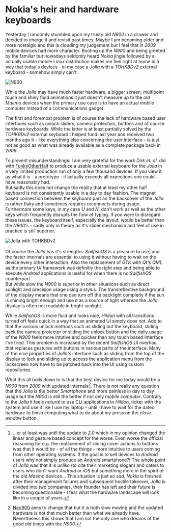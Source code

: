 # Nokia's heir and hardware keyboards

Yesterday I randomly stumbled upon my trusty old _N900_ in a drawer and decided to charge it and revisit past times. Maybe I am becoming older and more nostalgic and this is clouding my judgement but I feel that in _2009_ mobile devices had more character. Booting up the _N900_ and being greeted by the familiar but nowadays seldomly heard _Nokia_ jingle followed by a actually usable mobile Linux distribution makes me feel right at home in a way that today's devices - in my case a _Jolla_ with a _TOHKBDv2_ external keyboard - somehow simply can't.

![N900](http://static.kummerlaender.eu/media/n900.png)

While the _Jolla_ may have much faster hardware, a bigger screen, multipoint touch and shiny fluid animations it just doesn't measure up to the old _Maemo_ devices when the primary use case is to have an actual mobile computer instead of a communications gadget.

The first and foremost problem is of course the lack of hardware based user interfaces such as unlock sliders, camera protectors, buttons and of course hardware keyboards. While the latter is at least partially solved by the _TOHKBDv2_ external keyboard I helped fund last year and received two months ago it - like everything else concerning the user interface - is just not as good as what was already available as a complete package back in _2009_.

To prevent misunderstandings: I am very grateful for the work _Dirk et. al._ did with [FunkyOtherHalf] to produce a usable external keyboard for the _Jolla_ in a very limited production run of only a few thousand devices. If you view it as what it is - a prototype - it actually exceeds all expections one could have reasonably had.  
But sadly this does not change the reality that at least my other half keyboard is not consistently usable in a day to day fashion. The magnet based connection between the keyboard part an the backcover of the _Jolla_ is rather flaky and sometimes requires reconnects during usage. Furthermore some keys, in my case _U_ and _N_, don't work as well as the other keys which frequently disrupts the flow of typing. If you were to disregard these issues, the keyboard itself, especially the layout, would be better than the _N900_'s - sadly only in theory as it's slider mechanism and feel of use in practice is still superior.

![Jolla with TOHKBDv2](http://static.kummerlaender.eu/media/jolla.png)

Of course the _Jolla_ has it's strengths: _SailfishOS_ is a pleasure to use[^0] and the faster internals are essential to using it without having to wait on the device every other interaction. Also the replacement of _GTK_ with _Qt's QML_ as the primary _UI_ framework was definitly the right step and being able to execute _Android_ applications is useful for when there is no _SailfishOS_ counterpart.  
But while slow the _N900_ is superior in other situations such as direct sunlight and precision usage using a stylus. The transreflective background of the display means that one can turn off the backlight completly if the sun is shining bright enough and use it as a source of light whereas the _Jolla_ display is often not readable in bright sunlight.

While _SailfishOS_ is more fluid and looks nice, _Hildon_ with all transitions turned off feels quick in a way that an animated UI simply does not. Add to that the various unlock methods such as sliding out the keyboard, sliding back the camera protector or sliding the unlock button and the daily usage of the _N900_ feels more intutive and quicker than any touch based interface I've tried. This problem is increased by the recent _SailfishOS_ UI overhaul that replaces gestures with buttons in various parts of the interface. Many of the nice properties of _Jolla's_ interface such as sliding from the top of the display to lock and sliding up to access the application menu from the lockscreen now have to be patched back into the UI using custom repositories.

What this all boils down to is that the best device for me today would be a _N900_ from _2009_ with updated internals[^1]. There is not really any question that the _Jolla_ is the better _Smartphone_ and more painless in day to day usage but the _N900_ is still the better if not only _mobile computer_. Contrary to the _Jolla_ it feels _natural_ to use CLI applications in _Hildon_, ticker with the system and use it like I use my laptop - until I have to wait for the dated hardware to finish computing what to do about my press on the _close window_ button.

[^0]: …or at least was until the update to _2.0_ which in my opinion changed the linear and gesture based concept for the worse. Even worse the official reasoning for e.g. the replacement of sliding cover actions to buttons was that it would be - of all the things - more intuitive to users coming from other operating systems. If the goal is to sell devices to _Android_ users why not simply produce an _Android_ smartphone?! The whole point of _Jolla_ was that it is _unlike_ (to cite their marketing slogan) and caters to users who don't want _Android_ or _iOS_ but something more in the spirit of the old _Maemo_ devices… This situation is just so _sad_. _Nokia_ is finished after their management failures and subsequent hostile takeover, _Jolla_ is divided into two companies, their founder has left and their future is becoming questionable - I fear what the hardware landscape will look like in a couple of years.

[^1]: [Neo900](http://neo900.org/) aims to change that but it is both slow moving and the updated hardware is not that much better than what we already have. Nevertheless this shows that I am not the only one who dreams of the good old times with the _N900_.

[FunkyOtherHalf]: http://funkyotherhalf.com/
